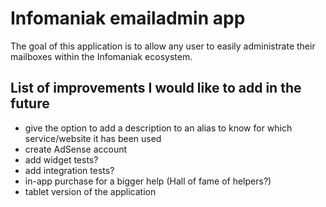 # Infomaniak emailadmin app

The goal of this application is to allow any user to easily administrate their mailboxes within the
Infomaniak ecosystem.

## List of improvements I would like to add in the future

* give the option to add a description to an alias to know for which service/website it has been used
* create AdSense account
* add widget tests?
* add integration tests?
* in-app purchase for a bigger help (Hall of fame of helpers?)
* tablet version of the application